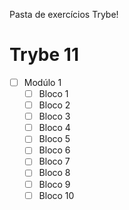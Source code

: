 Pasta de exercícios Trybe!
# Trybe 11

- [ ] Modúlo 1
  - [ ] Bloco 1
  - [ ] Bloco 2
  - [ ] Bloco 3
  - [ ] Bloco 4
  - [ ] Bloco 5
  - [ ] Bloco 6
  - [ ] Bloco 7 
  - [ ] Bloco 8
  - [ ] Bloco 9
  - [ ] Bloco 10
